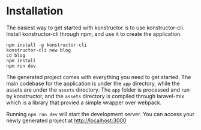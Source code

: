 # Installation
The easiest way to get started with konstructor is to use konstructor-cli. Install konstructor-cli through npm, and use it to create the application.
```
npm install -g konstructor-cli
konstructor-cli new blog
cd blog
npm install
npm run dev
```

The generated project comes with everything you need to get started. The main codebase for the application is under the `app` directory, while the assets are under the `assets` directory. The `app` folder is processed and run by konstructor, and the `assets` directory is compiled through laravel-mix which is a library that provied a simple wrapper over webpack.

Running `npm run dev` will start the development server. You can access your newly generated project at [http://localhost:3000](http://localhost:3000)